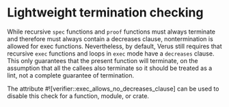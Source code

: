 # Lightweight termination checking

While recursive `spec` functions and `proof` functions must always terminate and therefore must always contain a decreases clause, nontermination is allowed for exec functions. Nevertheless, by default, Verus still requires that recursive `exec` functions and loops in `exec` mode have a `decreases` clause. This only guarantees that the present function will terminate, on the assumption that all the callees also terminate so it should be treated as a lint, not a complete guarantee of termination.

The attribute #![verifier::exec_allows_no_decreases_clause] can be used to disable this check for a function, module, or crate. 